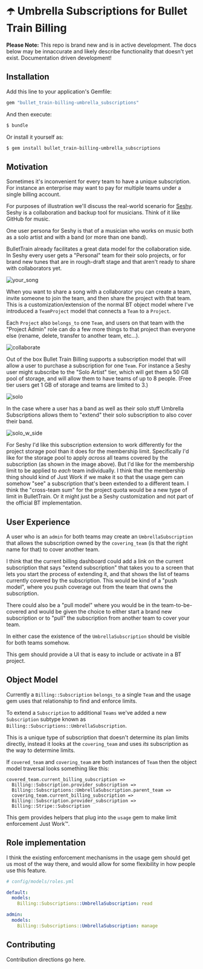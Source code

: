 # ☂️  Umbrella Subscriptions for Bullet Train Billing

**Please Note:** This repo is brand new and is in active development. The docs below may be innaccurate
and likely describe functionality that doesn't yet exist. Documentation driven development!

## Installation
Add this line to your application's Gemfile:

```ruby
gem "bullet_train-billing-umbrella_subscriptions"
```

And then execute:
```bash
$ bundle
```

Or install it yourself as:
```bash
$ gem install bullet_train-billing-umbrella_subscriptions
```

## Motivation

Sometimes it's inconvenient for every team to have a unique subscription. For instance an enterprise
may want to pay for multiple teams under a single billing account.

For purposes of illustration we'll discuss the real-world scenario for [Seshy](https://seshy.me). Seshy
is a collaboration and backup tool for musicians. Think of it like GitHub for music.

One user persona for Seshy is that of a musician who works on music both as a solo artist and with a band
(or more than one band).

BulletTrain already facilitates a great data model for the collaboration side. In Seshy every user gets a
"Personal" team for their solo projects, or for brand new tunes that are in rough-draft stage and that
aren't ready to share with collaborators yet.

![your_song](https://user-images.githubusercontent.com/58702/236494773-df1b9285-11e5-45c3-8dfc-1b8149d97955.png)

When you want to share a song with a collaborator you can create a team, invite someone to join the team,
and then share the project with that team. This is a customization/extension of the normal BT object model
where I've introduced a `TeamProject` model that connects a `Team` to a `Project`.

Each `Project` also `belongs_to` one `Team`, and users on that team with the "Project Admin" role can do a
few more things to that project than everyone else (rename, delete, transfer to another team, etc...).

![collaborate](https://user-images.githubusercontent.com/58702/236495741-2ccdbb6e-4435-4f1e-8fc3-630e2fab1018.png)

Out of the box Bullet Train Billing supports a subscription model that will allow a user to purchase a subscription for
one `Team`. For instance a Seshy user might subscribe to the "Solo Artist" tier, which will get them a 50
GB pool of storage, and will allow them to have teams of up to 8 people. (Free tier users get 1 GB of storage
and teams are limited to 3.)

![solo](https://user-images.githubusercontent.com/58702/236496148-8b6b4587-95aa-4b15-940a-c978805d4e5c.png)

In the case where a user has a band as well as their solo stuff Umbrella Subscriptions allows them to "extend"
their solo subscription to also cover their band.

![solo_w_side](https://user-images.githubusercontent.com/58702/236496786-8aea4d96-dc97-418f-8361-1b2bacb18bec.png)

For Seshy I'd like this subscription extension to work differently for the project storage pool than it does
for the membership limit. Specifically I'd like for the storage pool to apply _across_ all teams covered by
the subscription (as shown in the image above). But I'd like for the membership limit to be applied to _each_
team individually. I think that the membership thing should kind of Just Work if we make it so that the usage
gem can somehow "see" a subscription that's been extended to a different team. I think the "cross-team sum"
for the project quota would be a new type of limit in BulletTrain. Or it might just be a Seshy customization
and not part of the official BT implementation.

## User Experience

A user who is an `admin` for both teams may create an `UmbrellaSubscription` that allows the subscription owned
by the `covering_team` (is that the right name for that) to cover another team.

I think that the current billing dashboard could add a link on the current subscription that says "extend subscription"
that takes you to a screen that lets you start the process of extending it, and that shows the list of teams currently
covered by the subscription. This would be kind of a "push model", where you push coverage out from the team that owns
the subscription.

There could also be a "pull model" where you would be in the team-to-be-covered and would be given the choice to either
start a brand new subscription or to "pull" the subscription from another team to cover your team.

In either case the existence of the `UmbrellaSubscription` should be visible for both teams somehow.

This gem should provide a UI that is easy to include or activate in a BT project.

## Object Model

Currently a `Billing::Subscription` `belongs_to` a single `Team` and the usage gem uses that relationship to find and enforce limits.

To extend a `Subscription` to additional `Teams` we've added a new `Subscription` subtype known as `Billing::Subscriptions::UmbrellaSubscription`.

This is a unique type of subscription that doesn't determine its plan limits directly, instead it looks at the `covering_team` and
uses _its_ subscription as the way to determine limits.

If `covered_team` and `covering_team` are both instances of `Team` then the object model traversal looks something like this:

```
covered_team.current_billing_subscription =>
  Billing::Subscription.provider_subscription =>
  Billing::Subscriptions::UmbrellaSubscription.parent_team =>
  covering_team.current_billing_subscription =>
  Billing::Subscription.provider_subscription =>
  Billing::Stripe::Subscription
```

This gem provides helpers that plug into the `usage` gem to make limit enforcement Just Work™.

## Role implementation

I think the existing enforcement mechanisms in the usage gem should get us most of the way there, and would allow for some flexibility
in how people use this feature.

```yml
# config/models/roles.yml

default:
  models:
    Billing::Subscriptions::UmbrellaSubscription: read

admin:
  models:
    Billing::Subscriptions::UmbrellaSubscription: manage
```

## Contributing

Contribution directions go here.


